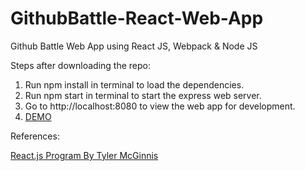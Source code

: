 # GithubBattle-React-Web-App
Github Battle Web App using React JS, Webpack &amp; Node JS

Steps after downloading the repo:

1. Run npm install in terminal to load the dependencies.
2. Run npm start in terminal to start the express web server.
3. Go to http://localhost:8080 to view the web app for development.
4. <a href="http://damp-bastion-95527.herokuapp.com/" target="_blank">DEMO</a>

References:

<a href="http://courses.reactjsprogram.com/courses/reactjsfundamentals">React.js Program By Tyler McGinnis</a>
